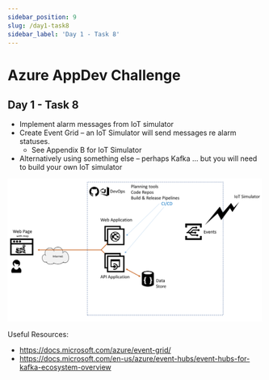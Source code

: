 ```yaml
---
sidebar_position: 9
slug: /day1-task8
sidebar_label: 'Day 1 - Task 8'
---
```

# Azure AppDev Challenge

## Day 1 - Task 8

- Implement alarm messages from IoT simulator
- Create Event Grid – an IoT Simulator will send messages re alarm statuses.
  - See Appendix B for IoT Simulator
- Alternatively using something else – perhaps Kafka … but you will need to build your own IoT simulator

![](../images/slide11.png)

Useful Resources:

- <https://docs.microsoft.com/azure/event-grid/>
- <https://docs.microsoft.com/en-us/azure/event-hubs/event-hubs-for-kafka-ecosystem-overview>